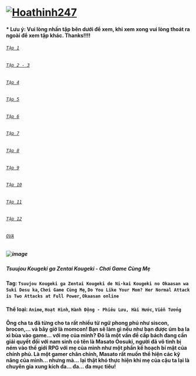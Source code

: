 # [![Hoathinh247](https://user-images.githubusercontent.com/75318518/141946733-c70a70e4-a499-4f9b-af68-c30eaa53f794.png)](https://admin1509.github.io/hoathinh247tv.com/)
#### * Lưu ý: Vui lòng nhấn tập bên dưới để xem, khi xem xong vui lòng thoát ra ngoài để xem tập khác. Thanks!!!!

###### [`Tập 1`](https://bitly.com/3Cmyoeu)
###### [`Tập 2 - 3`](https://bitly.com/3Flwe0U)
###### [`Tập 4`](https://bitly.com/3Cn4DKJ)
###### [`Tập 5`](https://bitly.com/3HjAGyO)
###### [`Tập 6`](https://bitly.com/3owHzV0)
###### [`Tập 7`](https://bitly.com/30tz0Sh)
###### [`Tập 8`](https://bitly.com/3njsLcK)
###### [`Tập 9`](https://bitly.com/3FqoJpv)
###### [`Tập 10`](https://bitly.com/3HqnBE8)
###### [`Tập 11`](https://bitly.com/2YQsjtj)
###### [`Tập 12`](https://bitly.com/3ceqRUL)
###### [`OVA`](https://bitly.com/3wTVkB0)

##### ![image](https://user-images.githubusercontent.com/75318518/141922087-36306ae6-4847-42fe-bbe0-a8bf4ad521b1.png)
##### Tsuujou Kougeki ga Zentai Kougeki - Chơi Game Cùng Mẹ

#### Tag: `Tsuujou Kougeki ga Zentai Kougeki de Ni-kai Kougeki no Okaasan wa Suki Desu ka`, `Chơi Game Cùng Mẹ`, `Do You Like Your Mom? Her Normal Attack is Two Attacks at Full Power`, `Okaasan online`
#### Thể loại: `Anime`, `Hoạt Hình`, `Hành Động - Phiêu Lưu, Hài Hước`, `Viễn Tưởng`
#### Ông cha ta đã từng cho ta rất nhiều từ ngữ phong phú như siscon, brocon,... và bây giờ là momcon! Bạn sẽ làm gì nếu như bạn được úm ba la xì bùa vào game... với mẹ của mình? Đó là một vấn đề cấp bách đang cần giải quyết đối với nam sinh có tên là Masato Oosuki, người đã vô tình bị ném vào thế giới RPG với mẹ của mình như một phần kế hoạch bí mật của chính phủ. Là một gamer chân chính, Masato rất muốn thể hiện các kỹ năng của mình... nhưng mà... lại thật khó thực hiện khi mẹ của cậu ta lại là chuyên gia xung kích đa... đa... đa mục tiêu!
